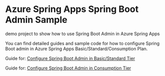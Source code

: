 # Azure Spring Apps Spring Boot Admin Sample
demo project to show how to use Spring Boot Admin in Azure Spring Apps

You can find detailed guides and sample code for how to configure Spring Boot admin in Azure Spring Apps Basic/Standard/Consumption Plan.

Guide for: [Configure Spring Boot Admin in Basic/Standard Tier]()

Guide for: [Configure Spring Boot Admin in Consumption Tier]()
